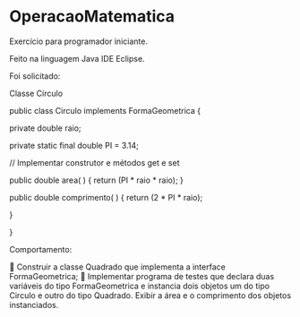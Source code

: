 # OperacaoMatematica

Exercício para programador iniciante.

Feito na linguagem Java IDE Eclipse.


 Foi solicitado:

 Classe Círculo

public class Circulo implements FormaGeometrica {

private double raio;

private static final double PI = 3.14;

// Implementar construtor e métodos get e set

public double area( ) {
return (PI * raio * raio);
 }
 
public double comprimento( ) {
return (2 * PI * raio);

   }

}

Comportamento:

 Construir a classe Quadrado que implementa
a interface FormaGeometrica;
 Implementar programa de testes que declara
duas variáveis do tipo FormaGeometrica e
instancia dois objetos um do tipo Circulo e
outro do tipo Quadrado. Exibir a área e o
comprimento dos objetos instanciados.

